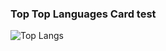 ### Top Top Languages Card test
![Top Langs](https://github-readme-stats.vercel.app/api/top-langs/?username=pad918&size_weight=0.5&count_weight=0.5&exclude_repo=PentagoAI)
